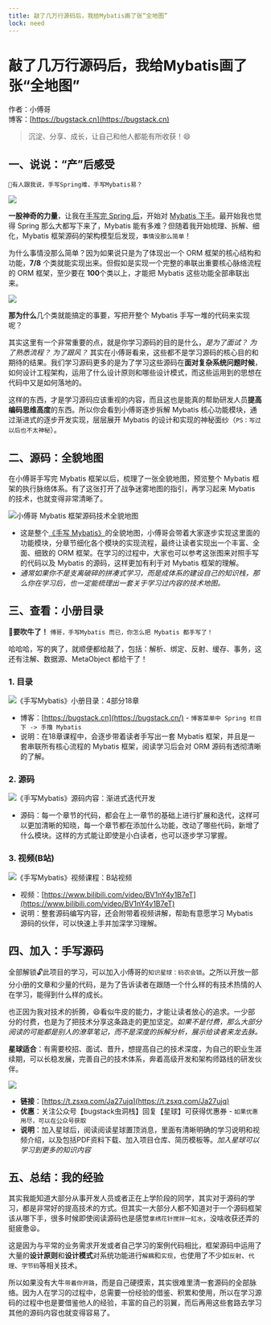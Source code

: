 ```yaml
---
title: 敲了几万行源码后，我给Mybatis画了张“全地图”
lock: need
---
```


# 敲了几万行源码后，我给Mybatis画了张“全地图”

作者：小傅哥
<br/>博客：[https://bugstack.cn](https://bugstack.cn)

> 沉淀、分享、成长，让自己和他人都能有所收获！😄

## 一、说说：“产”后感受

`🤔有人跟我说，手写Spring难，手写Mybatis易？`

![](https://bugstack.cn/images/article/about/about-220616-01.jpg)

**一股神奇的力量**，让我在[手写完 Spring 后](https://bugstack.cn/md/spring/develop-spring/2021-05-16-%E7%AC%AC1%E7%AB%A0%EF%BC%9A%E5%BC%80%E7%AF%87%E4%BB%8B%E7%BB%8D%EF%BC%8C%E6%89%8B%E5%86%99Spring%E8%83%BD%E7%BB%99%E4%BD%A0%E5%B8%A6%E6%9D%A5%E4%BB%80%E4%B9%88%EF%BC%9F.html)，开始对 [Mybatis 下手](https://bugstack.cn/md/spring/develop-mybatis/2022-03-20-%E7%AC%AC1%E7%AB%A0%EF%BC%9A%E5%BC%80%E7%AF%87%E4%BB%8B%E7%BB%8D%EF%BC%8C%E6%89%8B%E5%86%99Mybatis%E8%83%BD%E7%BB%99%E4%BD%A0%E5%B8%A6%E6%9D%A5%E4%BB%80%E4%B9%88%EF%BC%9F.html)。最开始我也觉得 Spring 那么大都写下来了，Mybatis 能有多难？但随着我开始梳理、拆解、细化，Mybatis 框架源码的架构模型后发现，`事情没那么简单`！

为什么事情没那么简单？因为如果说只是为了体现出一个 ORM 框架的核心结构和功能，**7/8** 个类就能实现出来。但假如是实现一个完整的串联出重要核心脉络流程的 ORM 框架，至少要在 **100**个类以上，才能把 Mybatis 这些功能全部串联出来。

![](https://bugstack.cn/images/article/about/about-220616-02.png)

**那为什么**几个类就能搞定的事要，写把开整个 Mybatis 手写一堆的代码来实现呢？

其实这里有一个非常重要的点，就是你学习源码的目的是什么，*是为了面试？* *为了熟悉流程？* *为了跟风？* 其实在小傅哥看来，这些都不是学习源码的核心目的和期待的结果。我们学习源码更多的是为了学习这些源码在**面对复杂系统问题时候**，如何设计工程架构，运用了什么设计原则和哪些设计模式，而这些运用到的思想在代码中又是如何落地的。

这样的东西，才是学习源码应该重视的内容，而且这也是能真的帮助研发人员**提高编码思维高度**的东西。所以你会看到小傅哥逐步拆解 Mybatis 核心功能模块，通过渐进式的逐步开发实现，层层展开 Mybatis 的设计和实现的神秘面纱（`PS：写过以后也不太神秘`）。

## 二、源码：全貌地图

在小傅哥手写完 Mybatis 框架以后，梳理了一张全貌地图，预览整个 Mybatis 框架的执行脉络体系。有了这张打开了战争迷雾地图的指引，再学习起来 Mybatis 的技术，也就变得非常清晰了。

![小傅哥 Mybatis 框架源码技术全貌地图](https://bugstack.cn/images/article/spring/mybatis-220320-00.png)

- 这是整个[《手写 Mybatis》](https://bugstack.cn/md/spring/develop-mybatis/2022-03-20-%E7%AC%AC1%E7%AB%A0%EF%BC%9A%E5%BC%80%E7%AF%87%E4%BB%8B%E7%BB%8D%EF%BC%8C%E6%89%8B%E5%86%99Mybatis%E8%83%BD%E7%BB%99%E4%BD%A0%E5%B8%A6%E6%9D%A5%E4%BB%80%E4%B9%88%EF%BC%9F.html)的全貌地图，小傅哥会带着大家逐步实现这里面的功能模块，分章节细化各个模块的实现流程，最终让读者实现出一个丰富、全面、细致的 ORM 框架。在学习的过程中，大家也可以参考这张图来对照手写的代码以及 Mybatis 的源码，这样更加有利于对 Mybatis 框架的理解。
- *通常如果你不是支离破碎的拼凑式学习，而是成体系的建设自己的知识栈，那么你在学习后，也一定能梳理出一套关于学习过内容的技术地图。*

## 三、查看：小册目录

**🤔要吹牛了！** `傅哥，手写Mybatis 而已，你怎么把 Mybatis 都手写了！`

哈哈哈，写的爽了，就顺便都给敲了，包括：解析、绑定、反射、缓存、事务，这还有注解、数据源、MetaObject 都给干了！

### 1. 目录

![《手写Mybatis》小册目录：4部分18章](https://bugstack.cn/images/article/about/about-220616-03.png)

- 博客：[https://bugstack.cn](https://bugstack.cn/) - `博客菜单中 Spring 栏目下 -> 手撸 Mybatis`
- 说明：在18章课程中，会逐步带着读者手写出一套 Mybatis 框架，并且是一套串联所有核心流程的 Mybatis 框架，阅读学习后会对 ORM 源码有透彻清晰的了解。

### 2. 源码

![《手写Mybatis》源码内容：渐进式迭代开发](https://bugstack.cn/images/article/about/about-220616-04.png)

- 源码：每一个章节的代码，都会在上一章节的基础上进行扩展和迭代，这样可以更加清晰的知晓，每一个章节都在添加什么功能，改动了哪些代码，新增了什么模块。这样的方式能让即使是小白读者，也可以逐步学习掌握。

### 3. 视频(B站)

![《手写Mybatis》视频课程：B站视频](https://bugstack.cn/images/article/about/about-220616-05.png)

- 视频：[https://www.bilibili.com/video/BV1nY4y1B7eT](https://www.bilibili.com/video/BV1nY4y1B7eT)
- 说明：整套源码编写内容，还会附带着视频讲解，帮助有意愿学习 Mybatis 源码的伙伴，可以快速上手并加深学习理解。

## 四、加入：手写源码

全部解锁🔓此项目的学习，可以加入小傅哥的`知识星球：码农会锁`。之所以开放一部分小册的文章和少量的代码，是为了告诉读者在跟随一个什么样的有技术热情的人在学习，能得到什么样的成长。

也正因为我对技术的折腾，😄看似牛皮的能力，才能让读者放心的追求。一少部分的付费，也是为了把技术分享这条路走的更加坚定。*如果不是付费，那么大部分阅读的可能都是别人的潦草笔记，而不是深度的拆解分析，展示给读者来龙去脉。*

**星球适合**：有需要校招、面试、晋升，想提高自己的技术深度，为自己的职业生涯续期，可以长稳发展，完善自己的技术体系，奔着高级开发和架构师路线的研发伙伴。

![](https://bugstack.cn/images/article/about/about-220605-06.png?raw=true)

- **链接**：[https://t.zsxq.com/Ja27ujq](https://t.zsxq.com/Ja27ujq)
- **优惠**：关注公众号【bugstack虫洞栈】回复【星球】可获得优惠券 - `如果优惠用尽，可以在公众号获取`
- **说明**：加入星球后，阅读阅读星球置顶消息，里面有清晰明确的学习说明和视频介绍，以及包括PDF资料下载、加入项目仓库、简历模板等。*加入星球可以学习到更多的知识内容*

## 五、总结：我的经验

其实我能知道大部分从事开发人员或者正在上学阶段的同学，其实对于源码的学习，都是非常好的提高技术的方式。但其实一大部分人都不知道对于一个源码框架该从哪下手，很多时候即使阅读源码也是感觉`拿绣花针搅拌一缸水`，没啥收获还弄的挺疲惫😫。

这是因为与平常的业务需求开发或者自己学习的案例代码相比，框架源码中运用了大量的**设计原则**和**设计模式**对系统功能进行`解耦`和`实现`，也使用了不少如`反射`、`代理`、`字节码`等相关技术。

所以如果没有大牛`带着你开路`，而是自己硬摸索，其实很难里清一套源码的全部脉络。因为人在学习的过程中，总需要一份经验的借鉴、积累和使用，所以在学习源码的过程中也是要借鉴他人的经验，丰富的自己的羽翼，而后再用这些套路去学习其他的源码内容也就变得容易了。